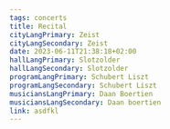 ```yaml
---
tags: concerts
title: Recital
cityLangPrimary: Zeist
cityLangSecondary: Zeist
date: 2023-06-11T21:38:18+02:00
hallLangPrimary: Slotzolder
hallLangSecondary: Slotzolder
programLangPrimary: Schubert Liszt
programLangSecondary: Schubert Liszt
musiciansLangPrimary: Daan Boertien
musiciansLangSecondary: Daan boertien
link: asdfkl
---
```

